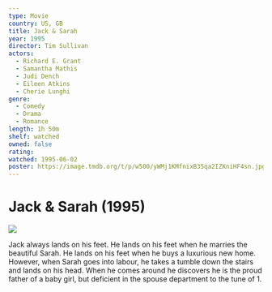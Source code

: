 ```yaml
---
type: Movie
country: US, GB
title: Jack & Sarah
year: 1995
director: Tim Sullivan
actors:
  - Richard E. Grant
  - Samantha Mathis
  - Judi Dench
  - Eileen Atkins
  - Cherie Lunghi
genre:
  - Comedy
  - Drama
  - Romance
length: 1h 50m
shelf: watched
owned: false
rating:
watched: 1995-06-02
poster: https://image.tmdb.org/t/p/w500/yWMj1KMfnixB35qa2IZKniHF4sn.jpg
---
```


# Jack & Sarah (1995)

![](https://image.tmdb.org/t/p/w500/yWMj1KMfnixB35qa2IZKniHF4sn.jpg)

Jack always lands on his feet. He lands on his feet when he marries the beautiful Sarah. He lands on his feet when he buys a luxurious new home. However, when Sarah goes into labour, he takes a tumble down the stairs and lands on his head. When he comes around he discovers he is the proud father of a baby girl, but deficient in the spouse department to the tune of 1.
